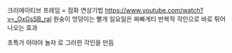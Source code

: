 크리에이티브 프레임 = 점화 연상기법
https://www.youtube.com/watch?v=_OxGsSB_raI
원숭이 엉덩이는 빨개
일요일은 짜빠게티
반복적 각인으로 바로 튀어나오는 효과

초특가 야야야 놀자 로 그러한 각인을 만듬

